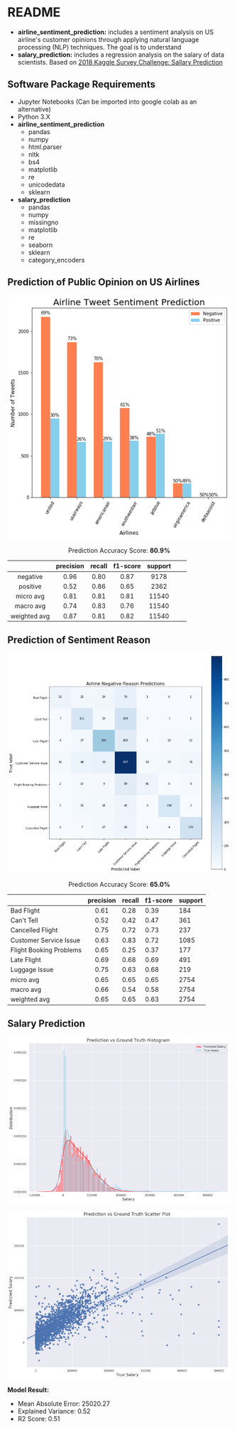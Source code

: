 # README

- **airline_sentiment_prediction:** includes a sentiment analysis on US airline's customer opinions through applying natural language processing (NLP) techniques. The goal is to understand
- **salary_prediction:** includes a regression analysis on the salary of data scientists. Based on [2018 Kaggle Survey Challenge: Sallary Prediction](https://www.kaggle.com/kaggle/kaggle-survey-2018)

## Software Package Requirements

- Jupyter Notebooks (Can be imported into google colab as an alternative)
- Python 3.X
- **airline_sentiment_prediction**
  - pandas
  - numpy
  - html.parser
  - nltk
  - bs4
  - matplotlib
  - re
  - unicodedata
  - sklearn
- **salary_prediction**
  - pandas
  - numpy
  - missingno
  - matplotlib
  - re
  - seaborn
  - sklearn
  - category_encoders

## Prediction of Public Opinion on US Airlines

![sentiment_prediction](airline_sentiment_prediction/images/sentiment_prediction.png "sentiment_prediction")

<center>

Prediction Accuracy Score: **80.9%**

|              | precision | recall | f1-score |   support   |   |   |
|:------------:|:---------:|:------:|:--------:|:-----------:|:-:|:-:|
|   negative   |    0.96   |  0.80  |   0.87   |     9178    |   |   |
|   positive   |    0.52   |  0.86  |   0.65   |     2362    |   |   |
|   micro avg  |    0.81   |  0.81  |   0.81   |    11540    |   |   |
|   macro avg  |    0.74   |  0.83  |   0.76   |    11540    |   |   |
| weighted avg |    0.87   |  0.81  |   0.82   | 11540</pre> |   |   |

</center>

## Prediction of Sentiment Reason

![multi_class_prediction](airline_sentiment_prediction/images/multi_class_prediction.png "multi_class_prediction")

<center>

Prediction Accuracy Score: **65.0%**

|                         | precision | recall | f1-score | support    |
|-------------------------|:---------:|--------|----------|------------|
| Bad Flight              |    0.61   | 0.28   | 0.39     | 184        |
| Can't Tell              |    0.52   | 0.42   | 0.47     | 361        |
| Cancelled Flight        |    0.75   | 0.72   | 0.73     | 237        |
| Customer Service Issue  |    0.63   | 0.83   | 0.72     | 1085       |
| Flight Booking Problems |    0.65   | 0.25   | 0.37     | 177        |
| Late Flight             |    0.69   | 0.68   | 0.69     | 491        |
| Luggage Issue           |    0.75   | 0.63   | 0.68     | 219        |
| micro avg               |    0.65   | 0.65   | 0.65     | 2754       |
| macro avg               |    0.66   | 0.54   | 0.58     | 2754       |
| weighted avg            |    0.65   | 0.65   | 0.63     | 2754</pre> |

</center>

## Salary Prediction

![histogram](salary_prediction/images/histogram.png "histogram")

![scatter_plot](salary_prediction/images/scatter_plot.png "scatter_plot")

**Model Result:**

- Mean Absolute Error: 25020.27
- Explained Variance: 0.52
- R2 Score: 0.51

